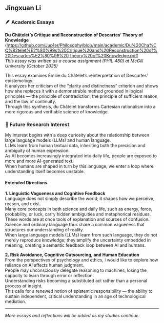 ## Jingxuan Li  

### 🪶 Academic Essays

**Du Châtelet’s Critique and Reconstruction of Descartes’ Theory of Knowledge**
(https://github.com/Jup1er/Philosophy/blob/main/academic/Du%20Cha%CC%82telet%E2%80%99s%20Critique%20and%20Reconstruction%20of%20Descartes%E2%80%99%20Theory%20of%20Knowledge.pdf)  
*This essay was written as a course assignment (PHIL 480) at McGill University (October 2025)*

This essay examines Émilie du Châtelet’s reinterpretation of Descartes’ epistemology.  
It analyzes her criticism of the “clarity and distinctness” criterion and shows how she replaces it with a demonstrable method grounded in logical principles — the principle of contradiction, the principle of sufficient reason, and the law of continuity.  
Through this synthesis, du Châtelet transforms Cartesian rationalism into a more rigorous and verifiable science of knowledge.

### 🔭 Future Research Interest

My interest begins with a deep curiosity about the relationship between large language models (LLMs) and human language.  
LLMs learn from human textual data, inheriting both the precision and ambiguity of human expression.  
As AI becomes increasingly integrated into daily life, people are exposed to more and more AI-generated text.  
When humans are shaped in turn by this language, we enter a loop where understanding itself becomes unstable.

#### Extended Directions

**1. Linguistic Vagueness and Cognitive Feedback**  
Language does not simply describe the world; it shapes how we perceive, reason, and exist.  
Many core concepts in both science and daily life, such as energy, force, probability, or luck, carry hidden ambiguities and metaphorical residues.  
These words are at once tools of explanation and sources of confusion.  
Science and ordinary language thus share a common vagueness that structures our understanding of reality.  
When large language models (LLMs) learn from such language, they do not merely reproduce knowledge; they amplify the uncertainty embedded in meaning, creating a semantic feedback loop between AI and humans.

**2. Risk Avoidance, Cognitive Outsourcing, and Human Education**  
From the perspectives of psychology and ethics, I would like to explore how reliance on AI affects human judgment.  
People may unconsciously delegate reasoning to machines, losing the capacity to learn through error or reflection.  
Understanding risks becoming a substituted act rather than a personal process of insight.  
This calls for a renewed notion of epistemic responsibility — the ability to sustain independent, critical understanding in an age of technological mediation.  

---

*More essays and reflections will be added as my studies continue.*
